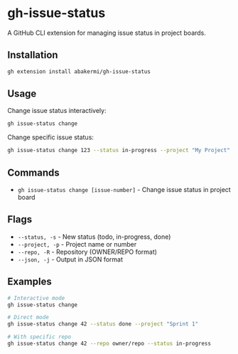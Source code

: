 # gh-issue-status

A GitHub CLI extension for managing issue status in project boards.

## Installation

```bash
gh extension install abakermi/gh-issue-status
```


## Usage

Change issue status interactively:
```bash
gh issue-status change
```

Change specific issue status:
```bash
gh issue-status change 123 --status in-progress --project "My Project"
```

## Commands

- `gh issue-status change [issue-number]` - Change issue status in project board

## Flags

- `--status, -s` - New status (todo, in-progress, done)
- `--project, -p` - Project name or number
- `--repo, -R` - Repository (OWNER/REPO format)
- `--json, -j` - Output in JSON format

## Examples

```bash
# Interactive mode
gh issue-status change

# Direct mode
gh issue-status change 42 --status done --project "Sprint 1"

# With specific repo
gh issue-status change 42 --repo owner/repo --status in-progress
```
